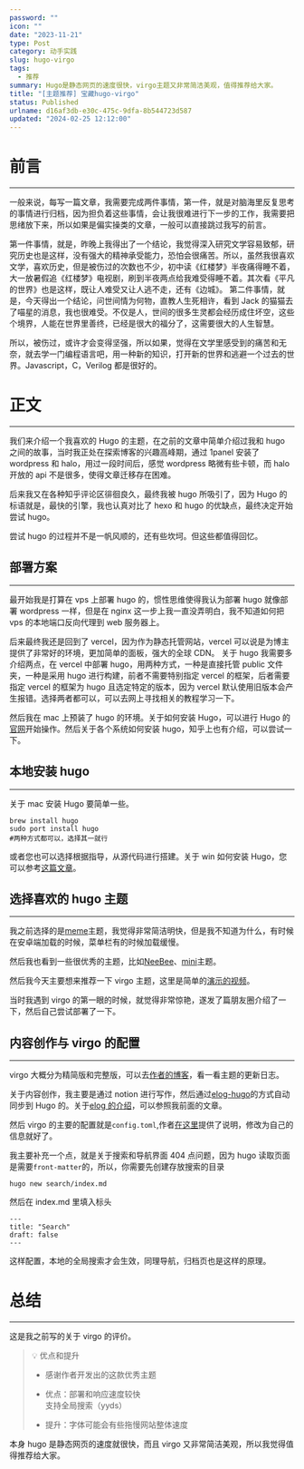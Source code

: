 ```yaml
---
password: ""
icon: ""
date: "2023-11-21"
type: Post
category: 动手实践
slug: hugo-virgo
tags:
  - 推荐
summary: Hugo是静态网页的速度很快，virgo主题又非常简洁美观，值得推荐给大家。
title: "[主题推荐] 宝藏hugo-virgo"
status: Published
urlname: d16af3db-e30c-475c-9dfa-8b544723d587
updated: "2024-02-25 12:12:00"
---
```


# 前言

---

一般来说，每写一篇文章，我需要完成两件事情，第一件，就是对脑海里反复思考的事情进行归档，因为担负着这些事情，会让我很难进行下一步的工作，我需要把思绪放下来，所以如果是偏实操类的文章，一般可以直接跳过我写的前言。

第一件事情，就是，昨晚上我得出了一个结论，我觉得深入研究文学容易致郁，研究历史也是这样，没有强大的精神承受能力，恐怕会很痛苦。所以，虽然我很喜欢文学，喜欢历史，但是被伤过的次数也不少，初中读《红楼梦》半夜痛得睡不着，大一放暑假追《红楼梦》电视剧，刷到半夜两点给我难受得睡不着。其次看《平凡的世界》也是这样，既让人难受又让人逃不走，还有《边城》。
第二件事情，就是，今天得出一个结论，问世间情为何物，直教人生死相许，看到 Jack 的猫猫去了喵星的消息，我也很难受。不仅是人，世间的很多生灵都会经历成住坏空，这些个境界，人能在世界里善终，已经是很大的福分了，这需要很大的人生智慧。

所以，被伤过，或许才会变得坚强，所以如果，觉得在文学里感受到的痛苦和无奈，就去学一门编程语言吧，用一种新的知识，打开新的世界和逃避一个过去的世界。Javascript，C，Verilog 都是很好的。

# 正文

---

我们来介绍一个我喜欢的 Hugo 的主题，在之前的文章中简单介绍过我和 hugo 之间的故事，当时我正处在探索博客的兴趣高峰期，通过 1panel 安装了 wordpress 和 halo，用过一段时间后，感觉 wordpress 略微有些卡顿，而 halo 开放的 api 不是很多，使得文章迁移存在困难。

后来我又在各种知乎评论区徘徊良久，最终我被 hugo 所吸引了，因为 Hugo 的标语就是，最快的引擎，我也认真对比了 hexo 和 hugo 的优缺点，最终决定开始尝试 hugo。

尝试 hugo 的过程并不是一帆风顺的，还有些坎坷。但这些都值得回忆。

## 部署方案

---

最开始我是打算在 vps 上部署 hugo 的，惯性思维使得我认为部署 hugo 就像部署 wordpress 一样，但是在 nginx 这一步上我一直没弄明白，我不知道如何把 vps 的本地端口反向代理到 web 服务器上。

后来最终我还是回到了 vercel，因为作为静态托管网站，vercel 可以说是为博主提供了非常好的环境，更加简单的面板，强大的全球 CDN。
关于 hugo 我需要多介绍两点，在 vercel 中部署 hugo，用两种方式，一种是直接托管 public 文件夹，一种是采用 hugo 进行构建，前者不需要特别指定 vercel 的框架，后者需要指定 vercel 的框架为 hugo 且选定特定的版本，因为 vercel 默认使用旧版本会产生报错。选择两者都可以，可以去网上寻找相关的教程学习一下。

然后我在 mac 上预装了 hugo 的环境。关于如何安装 Hugo，可以进行 Hugo 的[官网](https://gohugo.io/installation/)开始操作。然后关于各个系统如何安装 hugo，知乎上也有介绍，可以尝试一下。

## 本地安装 hugo

---

关于 mac 安装 Hugo 要简单一些。

```shell
brew install hugo
sudo port install hugo
#两种方式都可以，选择其一就行
```

或者您也可以选择根据指导，从源代码进行搭建。关于 win 如何安装 Hugo，您可以参考[这篇文章](https://zhuanlan.zhihu.com/p/440175312)。

## 选择喜欢的 hugo 主题

---

我之前选择的是[meme](https://themes.gohugo.io/themes/hugo-theme-meme/)主题，我觉得非常简洁明快，但是我不知道为什么，有时候在安卓端加载的时候，菜单栏有的时候加载缓慢。

然后我也看到一些很优秀的主题，比如[NeeBee](https://themes.gohugo.io/themes/newbee/)、[mini](https://themes.gohugo.io/themes/hugo-theme-cactus-plus/)主题。

然后我今天主要想来推荐一下 virgo 主题，这里是简单的[演示的视频](https://www.bilibili.com/video/BV1wj4117769/?spm_id_from=333.999.0.0)。

当时我遇到 virgo 的第一眼的时候，就觉得非常惊艳，遂发了篇朋友圈介绍了一下，然后自己尝试部署了一下。

## 内容创作与 virgo 的配置

---

virgo 大概分为精简版和完整版，可以去[作者的博客](https://walkssi.com/如何使用-hugo-theme-virgo-主题/)，看一看主题的更新日志。

关于内容创作，我主要是通过 notion 进行写作，然后通过[elog-hugo](https://elog.1874.cool/)的方式自动同步到 Hugo 的。关于[elog 的介绍](https://matrixcore.top/article/elog)，可以参照我前面的文章。

然后 virgo 的主要的配置就是`config.toml`,作者[在这里](https://themes.gohugo.io/themes/hugo-theme-virgo/)提供了说明，修改为自己的信息就好了。

我主要补充一个点，就是关于搜索和导航界面 404 点问题，因为 hugo 读取页面是需要`front-matter`的，所以，你需要先创建存放搜索的目录

```shell
hugo new search/index.md
```

然后在 index.md 里填入标头

```shell
---
title: "Search"
draft: false
---
```

这样配置，本地的全局搜索才会生效，同理导航，归档页也是这样的原理。

# 总结

---

这是我之前写的关于 virgo 的评价。

> 💡 优点和提升
>
> - 感谢作者开发出的这款优秀主题
> - 优点：部署和响应速度较快  
>   支持全局搜索（yyds）  
>
> - 提升：字体可能会有些拖慢网站整体速度

本身 hugo 是静态网页的速度就很快，而且 virgo 又非常简洁美观，所以我觉得值得推荐给大家。

